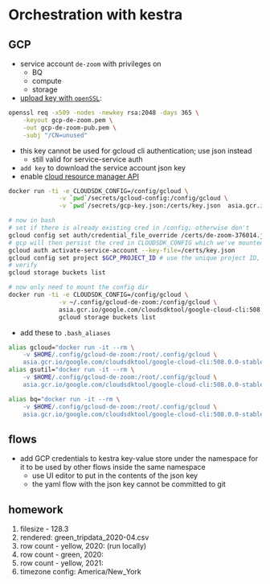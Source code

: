 # Orchestration with kestra

## GCP

- service account `de-zoom` with privileges on
    - BQ
    - compute
    - storage
- [upload key with `openSSL`](https://cloud.google.com/iam/docs/keys-upload):

```sh
openssl req -x509 -nodes -newkey rsa:2048 -days 365 \
    -keyout gcp-de-zoom.pem \
    -out gcp-de-zoom-pub.pem \
    -subj "/CN=unused"
```

- this key cannot be used for gcloud cli authentication; use json instead
    - still valid for service-service auth
- `add key` to download the service account json key
- enable [cloud resource manager API]( https://console.developers.google.com/apis/api/cloudresourcemanager.googleapis.com/overview?project=1075001006785)

```sh
docker run -ti -e CLOUDSDK_CONFIG=/config/gcloud \
              -v `pwd`/secrets/gcloud-config:/config/gcloud \
              -v `pwd`/secrets/gcp-key.json:/certs/key.json  asia.gcr.io/google.com/cloudsdktool/google-cloud-cli:508.0.0-stable /bin/bash

# now in bash
# set if there is already existing cred in /config; otherwise don't
gcloud config set auth/credential_file_override /certs/de-zoom-376014.json
# gcp will then persist the cred in CLOUDSDK_CONFIG which we've mounted
gcloud auth activate-service-account --key-file=/certs/key.json
gcloud config set project $GCP_PROJECT_ID # use the unique project ID, not just alias
# verify
gcloud storage buckets list 

# now only need to mount the config dir
docker run -ti -e CLOUDSDK_CONFIG=/config/gcloud \
              -v ~/.config/gcloud-de-zoom:/config/gcloud \
              asia.gcr.io/google.com/cloudsdktool/google-cloud-cli:508.0.0-stable \
              gcloud storage buckets list
```

- add these to `.bash_aliases`

```sh
alias gcloud="docker run -it --rm \
    -v $HOME/.config/gcloud-de-zoom:/root/.config/gcloud \
    asia.gcr.io/google.com/cloudsdktool/google-cloud-cli:508.0.0-stable gcloud"
alias gsutil="docker run -it --rm \
    -v $HOME/.config/gcloud-de-zoom:/root/.config/gcloud \
    asia.gcr.io/google.com/cloudsdktool/google-cloud-cli:508.0.0-stable gsutil"

alias bq="docker run -it --rm \
    -v $HOME/.config/gcloud-de-zoom:/root/.config/gcloud \
    asia.gcr.io/google.com/cloudsdktool/google-cloud-cli:508.0.0-stable bq"
```

## flows

- add GCP credentials to kestra key-value store under the namespace for it to be used by other flows inside the same namespace
    - use UI editor to put in the contents of the json key
    - the yaml flow with the json key cannot be committed to git

## homework

1. filesize - 128.3
1. rendered: green_tripdata_2020-04.csv
1. row count - yellow, 2020: (run locally)
1. row count - green, 2020:
1. row count - yellow, 2021:
1. timezone config: America/New_York
